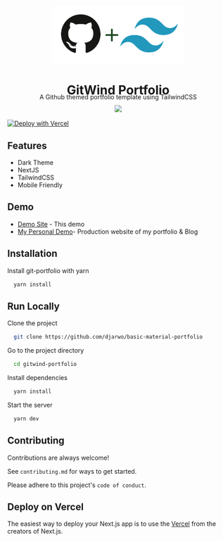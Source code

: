 <p align="center">
  <br>
  <a href="https://getresources.ml">
    <img src="public/gitwind-logo.png" width="300"/>
  </a>
</p>

<div align="center">
<h1 style="margin-bottom:-10px;">GitWind Portfolio</h1>
A Github themed portfolio template using TailwindCSS
<br>
</div>
<p align="center" style="margin-top:10px;">
  <a title="MIT License" href="LICENSE">
    <img src="https://img.shields.io/github/license/gridsome/gridsome.svg?style=flat-square&label=License&colorB=6cc24a">
  </a>
  
</p>

[![Deploy with Vercel](https://vercel.com/button)](https://vercel.com/new/git/)

## Features

- Dark Theme
- NextJS
- TailwindCSS
- Mobile Friendly


## Demo

- [Demo Site](https://djarwoprasojo.com) - This demo
- [My Personal Demo](https://github.com/djarwo)- Production website of my portfolio & Blog


## Installation

Install git-portfolio with yarn

```bash
  yarn install
```

## Run Locally

Clone the project

```bash
  git clone https://github.com/djarwo/basic-material-portfolio
```

Go to the project directory

```bash
  cd gitwind-portfolio
```

Install dependencies

```bash
  yarn install
```

Start the server

```bash
  yarn dev
```

## Contributing

Contributions are always welcome!

See `contributing.md` for ways to get started.

Please adhere to this project's `code of conduct`.

## Deploy on Vercel

The easiest way to deploy your Next.js app is to use the [Vercel](https://vercel.com/) from the creators of Next.js.

